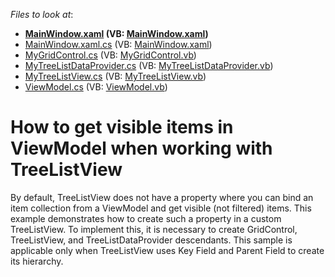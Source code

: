 <!-- default file list -->
*Files to look at*:

* **[MainWindow.xaml](./CS/FilteredData/MainWindow.xaml) (VB: [MainWindow.xaml](./VB/FilteredData/MainWindow.xaml))**
* [MainWindow.xaml.cs](./CS/FilteredData/MainWindow.xaml.cs) (VB: [MainWindow.xaml](./VB/FilteredData/MainWindow.xaml))
* [MyGridControl.cs](./CS/FilteredData/MyGridControl/MyGridControl.cs) (VB: [MyGridControl.vb](./VB/FilteredData/MyGridControl/MyGridControl.vb))
* [MyTreeListDataProvider.cs](./CS/FilteredData/MyGridControl/MyTreeListDataProvider.cs) (VB: [MyTreeListDataProvider.vb](./VB/FilteredData/MyGridControl/MyTreeListDataProvider.vb))
* [MyTreeListView.cs](./CS/FilteredData/MyGridControl/MyTreeListView.cs) (VB: [MyTreeListView.vb](./VB/FilteredData/MyGridControl/MyTreeListView.vb))
* [ViewModel.cs](./CS/FilteredData/ViewModel/ViewModel.cs) (VB: [ViewModel.vb](./VB/FilteredData/ViewModel/ViewModel.vb))
<!-- default file list end -->
# How to get visible items in ViewModel when working with TreeListView


<p>By default, TreeListView does not have a property where you can bind an item collection from a ViewModel and get visible (not filtered) items. This example demonstrates how to create such a property in a custom TreeListView. To implement this, it is necessary to create GridControl, TreeListView, and TreeListDataProvider descendants. This sample is applicable only when TreeListView uses Key Field and Parent Field to create its hierarchy.</p>

<br/>


